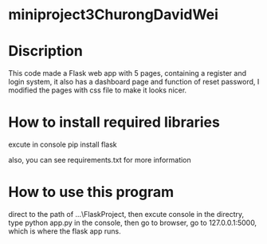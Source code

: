 # miniproject3ChurongDavidWei

# Discription
This code made a Flask web app with 5 pages, containing a register and login system, it also has a dashboard page and function of reset password, I modified the pages with css file to make it looks nicer.

# How to install required libraries
excute in console
pip install flask

also, you can see requirements.txt for more information

# How to use this program
direct to the path of ...\FlaskProject, then excute console in the directry, type python app.py in the console, then go to browser, go to 127.0.0.1:5000, which is where the flask app runs.
